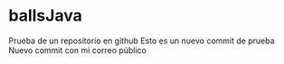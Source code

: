 # ballsJava
Prueba de un repositorio en github
Esto es un nuevo commit de prueba
Nuevo commit con mi correo público

